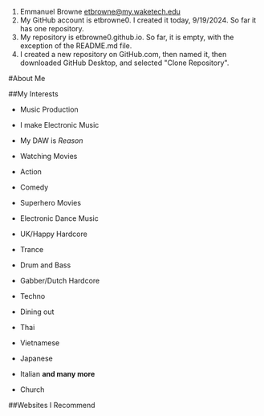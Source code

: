 1. Emmanuel Browne etbrowne@my.waketech.edu
2. My GitHub account is etbrowne0. I created  it today, 9/19/2024. So far it has one repository.
3. My repository is etbrowne0.github.io. So far, it is empty, with the exception of the README.md file.
4. I created a new repository on GitHub.com, then named it, then downloaded GitHub Desktop, and selected "Clone Repository".

#About Me

##My Interests
* Music Production  
 * I make Electronic Music
 * My DAW is _Reason_

* Watching Movies
 * Action
 * Comedy
 * Superhero Movies

* Electronic Dance Music
 * UK/Happy Hardcore
 * Trance
 * Drum and Bass
 * Gabber/Dutch Hardcore
 * Techno

* Dining out
 * Thai
 * Vietnamese
 * Japanese
 * Italian
**and many more**

* Church

##Websites I Recommend
